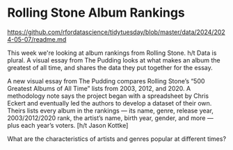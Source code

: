 # Rolling Stone Album Rankings

https://github.com/rfordatascience/tidytuesday/blob/master/data/2024/2024-05-07/readme.md

This week we're looking at album rankings from Rolling Stone. h/t Data is plural. A visual essay from The Pudding looks at what makes an album the greatest of all time, and shares the data they put together for the essay.

A new visual essay from The Pudding compares Rolling Stone’s “500 Greatest Albums of All Time” lists from 2003, 2012, and 2020. A methodology note says the project began with a spreadsheet by Chris Eckert and eventually led the authors to develop a dataset of their own. Theirs lists every album in the rankings — its name, genre, release year, 2003/2012/2020 rank, the artist’s name, birth year, gender, and more — plus each year’s voters. [h/t Jason Kottke]

What are the characteristics of artists and genres popular at different times?
